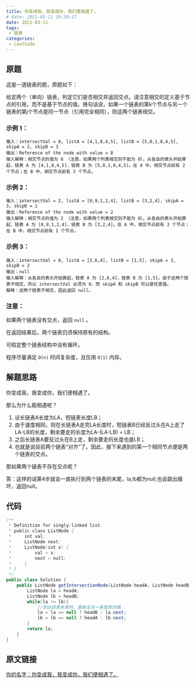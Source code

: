 ```yaml
---
title: 你变成我，我变成你，我们便相遇了。
# date: 2021-03-11 19:59:17
date: 2021-03-11
tags:
 - 链表
categories:
 - LeetCode
---
```


## 原题

这是一道链表的题，原题如下：

给定两个（单向）链表，判定它们是否相交并返回交点。请注意相交的定义基于节点的引用，而不是基于节点的值。换句话说，如果一个链表的第k个节点与另一个链表的第j个节点是同一节点（引用完全相同），则这两个链表相交。

### 示例 1：

```
输入：intersectVal = 8, listA = [4,1,8,4,5], listB = [5,0,1,8,4,5], skipA = 2, skipB = 3
输出：Reference of the node with value = 8
输入解释：相交节点的值为 8 （注意，如果两个列表相交则不能为 0）。从各自的表头开始算起，链表 A 为 [4,1,8,4,5]，链表 B 为 [5,0,1,8,4,5]。在 A 中，相交节点前有 2 个节点；在 B 中，相交节点前有 3 个节点。
```

### 示例 2：

```
输入：intersectVal = 2, listA = [0,9,1,2,4], listB = [3,2,4], skipA = 3, skipB = 1
输出：Reference of the node with value = 2
输入解释：相交节点的值为 2 （注意，如果两个列表相交则不能为 0）。从各自的表头开始算起，链表 A 为 [0,9,1,2,4]，链表 B 为 [3,2,4]。在 A 中，相交节点前有 3 个节点；在 B 中，相交节点前有 1 个节点。
```

### 示例 3：

```
输入：intersectVal = 0, listA = [2,6,4], listB = [1,5], skipA = 3, skipB = 2
输出：null
输入解释：从各自的表头开始算起，链表 A 为 [2,6,4]，链表 B 为 [1,5]。由于这两个链表不相交，所以 intersectVal 必须为 0，而 skipA 和 skipB 可以是任意值。
解释：这两个链表不相交，因此返回 null。
```

### 注意：

如果两个链表没有交点，返回 `null` 。

在返回结果后，两个链表仍须保持原有的结构。

可假定整个链表结构中没有循环。

程序尽量满足 `O(n)` 时间复杂度，且仅用 `O(1)` 内存。

## 解题思路
你变成我，我变成你，我们便相遇了。

那么为什么能相遇呢？

1. 设长链表A长度为LA，短链表长度LB；
2. 由于速度相同，则在长链表A走完LA长度时，短链表B已经反过头在A上走了LA-LB的长度，剩余要走的长度为LA-(LA-LB) = LB；
3. 之后长链表A要反过头在B上走，剩余要走的长度也是LB；
4. 也就是说目前两个链表“对齐”了。因此，接下来遇到的第一个相同节点便是两个链表的交点。

那如果两个链表不存在交点呢？

答：这样的话第4步就会一直执行到两个链表的末尾，la,lb都为null,也会跳出循环，返回null。

## 代码

```java
/**
 * Definition for singly-linked list.
 * public class ListNode {
 *     int val;
 *     ListNode next;
 *     ListNode(int x) {
 *         val = x;
 *         next = null;
 *     }
 * }
 */
public class Solution {
    public ListNode getIntersectionNode(ListNode headA, ListNode headB) {
        ListNode la = headA;
        ListNode lb = headB;
        while(la != lb){
            //到达链表末尾时，重新走另一条链表的路
            la = la == null ? headB : la.next;
            lb = lb == null ? headA : lb.next;
        }
        return la;
    }
}
```

## 原文链接

[你的名字：你变成我，我变成你，我们便相遇了。](https://leetcode-cn.com/problems/intersection-of-two-linked-lists-lcci/solution/ni-de-ming-zi-ni-bian-cheng-wo-wo-bian-c-q56d/)